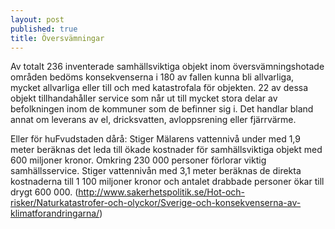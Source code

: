 ```yaml
---
layout: post
published: true
title: Översvämningar
---
```



Av totalt 236 inventerade samhällsviktiga objekt inom översvämningshotade områden bedöms konsekvenserna i 180 av fallen kunna bli allvarliga, mycket allvarliga eller till och med katastrofala för objekten. 22 av dessa objekt tillhandahåller service som når ut till mycket stora delar av befolkningen inom de kommuner som de befinner sig i. Det handlar bland annat om leverans av el, dricksvatten, avloppsrening eller fjärrvärme.

Eller för huFvudstaden dårå:
Stiger Mälarens vattennivå under med 1,9 meter beräknas det leda till ökade kostnader för samhällsviktiga objekt med 600 miljoner kronor. Omkring 230 000 personer förlorar viktig samhällsservice. Stiger vattennivån med 3,1 meter beräknas de direkta kostnaderna till 1 100 miljoner kronor och antalet drabbade personer ökar till drygt 600 000. (http://www.sakerhetspolitik.se/Hot-och-risker/Naturkatastrofer-och-olyckor/Sverige-och-konsekvenserna-av-klimatforandringarna/)
